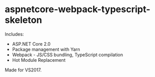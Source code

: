 ﻿# aspnetcore-webpack-typescript-skeleton

Includes:
* ASP.NET Core 2.0
* Package management with Yarn
* Webpack - JS/CSS bundling, TypeScript compilation
* Hot Module Replacement

Made for VS2017.